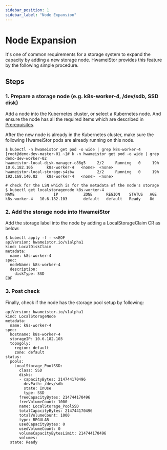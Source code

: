 ```yaml
---
sidebar_position: 1
sidebar_label: "Node Expansion"
---
```


# Node Expansion

It's one of common requirements for a storage system to expand the capacity by adding a new storage node. HwameiStor provides this feature by the following simple procedure.

## Steps

### 1. Prepare a storage node (e.g. k8s-worker-4, /dev/sdb, SSD disk)

Add a node into the Kubernetes cluster, or select a Kubernetes node. And ensure the node has all the required items which are described in [Prerequisites](../install/prereq.md).

After the new node is already in the Kubernetes cluster, make sure the following HwameiStor pods are already running on this node.

```console
$ kubectl -n hwameistor get pod -o wide | grep k8s-worker-4
[root@demo-dev-master-01 ~]# k -n hwameistor get pod -o wide | grep demo-dev-worker-02
hwameistor-local-disk-manager-c86g5     2/2     Running   0     19h   10.6.182.105      k8s-worker-4   <none>  <none>
hwameistor-local-storage-s4zbw          2/2     Running   0     19h   192.168.140.82    k8s-worker-4   <none>  <none>

# check for the LSN which is for the metadata of the node's storage
$ kubectl get localstoragenode k8s-worker-4
NAME                 IP           ZONE      REGION    STATUS   AGE
k8s-worker-4   10.6.182.103       default   default   Ready    8d
```

### 2. Add the storage node into HwameiStor

Add the storage label into the node by adding a LocalStorageClaim CR as below:

```console
$ kubectl apply -f - <<EOF
apiVersion: hwameistor.io/v1alpha1
kind: LocalDiskClaim
metadata:
  name: k8s-worker-4
spec:
  nodeName: k8s-worker-4
  description:
    diskType: SSD
EOF
```

### 3. Post check

Finally, check if the node has the storage pool setup by following:

```console
apiVersion: hwameistor.io/v1alpha1
kind: LocalStorageNode
metadata:
  name: k8s-worker-4
spec:
  hostname: k8s-worker-4
  storageIP: 10.6.182.103
  topogoly:
    region: default
    zone: default
status:
  pools:
    LocalStorage_PoolSSD:
      class: SSD
      disks:
      - capacityBytes: 214744170496
        devPath: /dev/sdb
        state: InUse
        type: SSD
      freeCapacityBytes: 214744170496
      freeVolumeCount: 1000
      name: LocalStorage_PoolSSD
      totalCapacityBytes: 214744170496
      totalVolumeCount: 1000
      type: REGULAR
      usedCapacityBytes: 0
      usedVolumeCount: 0
      volumeCapacityBytesLimit: 214744170496
      volumes:
  state: Ready
```
